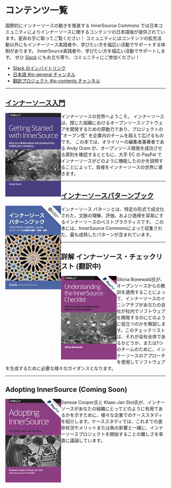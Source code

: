 # コンテンツ一覧

国際的にインナーソースの動きを推進する InnerSource Commons では日本コミュニティによりインナーソースに関するコンテンツの日本語版が提供されています。是非お手に取ってご覧ください！
コミュニティにはコンテンツの拡充活動以外にもインナーソース実践者や、学びたい方を幅広い活動でサポートする体制があります。
InnerSource実践者や、学びたい方を幅広い活動でサポートします。
ぜひ [Slack](https://innersourcecommons-inviter.herokuapp.com/) にもお立ち寄り、コミュニティにご参加ください！

- [Slack のインバイトリンク](https://innersourcecommons-inviter.herokuapp.com/)
- [日本語 #jp-general チャンネル](https://app.slack.com/client/T04PXKRM0/C03M546NR16)
- [翻訳プロジェクト #jp-contents チャンネル](https://app.slack.com/client/T04PXKRM0/C03P1MVMBRS)

---

## [インナーソース入門](https://innersourcecommons.gitbook.io/books/v/getting-started-with-innersource/)

[<img src="./getting-started-with-innersource-cover-thumb.jpg" style="float:left" />](https://innersourcecommons.gitbook.io/books/v/getting-started-with-innersource/)

インナーソースの世界へようこそ。
インナーソースは、閉じた組織におけるオープンソースソフトウェアを開発するための原動力であり、プロジェクトの "オープン性" を企業内のチームを超えて広げるものです。
この本では、オライリーの編集者兼著者である Andy Oram が、オープンソース開発を成功させる原則を確認するとともに、大手 EC の PayPal でインナーソースがどのように機能したのかを説明することによって、皆様をインナーソースの世界に導きます。

---

## [インナーソースパターンブック](https://patterns.innersourcecommons.org/v/ja/)

[<img src="./innersource-patterns-cover-thumb.jpg" style="float:left" />](https://patterns.innersourcecommons.org/v/ja/)

インナーソース パターンとは、特定の形式で成文化された、文脈の理解、評価、および適用を容易にするインナーソースのベストプラクティスです。 この本には、InnerSource Commonsによって収集された、最も成熟したパターンが含まれています。

---

## 詳解 インナーソース・チェックリスト (翻訳中)

<img src="./innersource-checklist-cover-thumb.jpg" style="float:left" />

Silona Bonewald氏が、オープンソースからの教訓を適用することによって、インナーソースのイニシアチブがあなたの会社が社内でソフトウェアを開発するのにどのように役立つのかを解説します。このチェックリストは、それが会社全体であるかどうか、または1つのチームのために、インナーソースのアプローチを使用してソフトウェアを生成するために必要な様々なガイダンスとなります。

---

## Adopting InnerSource (Coming Soon)

<img src="./adopting-innersource-cover-thumb.jpg" style="float:left" />

Danese Cooper氏と Klaas-Jan Stol氏が、インナーソースがあなたの組織にとってどのように有用であるかを示すために、様々な企業でのケーススタディを紹介します。ケーススタディでは、これまでの進捗状況やメリットまたは負の影響と一緒に、インナーソースプロジェクトを開始することの難しさを率直に議論しています。
